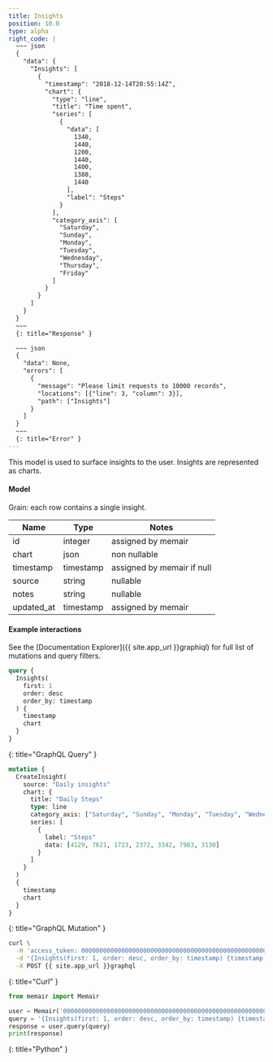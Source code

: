 ```yaml
---
title: Insights
position: 10.0
type: alpha
right_code: |
  ~~~ json
  {
    "data": {
      "Insights": [
        {
          "timestamp": "2018-12-14T20:55:14Z",
          "chart": {
            "type": "line",
            "title": "Time spent",
            "series": [
              {
                "data": [
                  1340,
                  1440,
                  1200,
                  1440,
                  1400,
                  1380,
                  1440
                ],
                "label": "Steps"
              }
            ],
            "category_axis": [
              "Saturday",
              "Sunday",
              "Monday",
              "Tuesday",
              "Wednesday",
              "Thursday",
              "Friday"
            ]
          }
        }
      ]
    }
  }
  ~~~
  {: title="Response" }

  ~~~ json
  {
    "data": None,
    "errors": [
      {
        "message": "Please limit requests to 10000 records",
        "locations": [{"line": 3, "column": 3}],
        "path": ["Insights"]
      }
    ]
  }
  ~~~
  {: title="Error" }
---
```


This model is used to surface insights to the user. Insights are represented as charts.

#### Model

Grain: each row contains a single insight.

| Name | Type | Notes |
|-------|--------|---------|
| id | integer | assigned by memair |
| chart | json | non nullable |
| timestamp | timestamp | assigned by memair if null |
| source | string | nullable |
| notes | string | nullable |
| updated_at | timestamp | assigned by memair |

#### Example interactions

See the [Documentation Explorer]({{ site.app_url }}graphiql) for full list of mutations and query filters.

~~~ graphql
query {
  Insights(
    first: 1
    order: desc
    order_by: timestamp
  ) {
    timestamp
    chart
  }
}
~~~
{: title="GraphQL Query" }

~~~ graphql
mutation {
  CreateInsight(
    source: "Daily insights"
    chart: {
      title: "Daily Steps"
      type: line
      category_axis: ["Saturday", "Sunday", "Monday", "Tuesday", "Wednesday", "Thursday", "Friday"]
      series: [
        {
          label: "Steps"
          data: [4129, 7621, 1723, 2372, 3342, 7983, 3130]
        }
      ]
    }
  )
  {
    timestamp
    chart
  }
}
~~~
{: title="GraphQL Mutation" }

~~~ bash
curl \
  -H 'access_token: 0000000000000000000000000000000000000000000000000000000000000000' \
  -d '{Insights(first: 1, order: desc, order_by: timestamp) {timestamp, chart}}' \
  -X POST {{ site.app_url }}graphql
~~~
{: title="Curl" }

~~~ python
from memair import Memair

user = Memair('0000000000000000000000000000000000000000000000000000000000000000')
query = '{Insights(first: 1, order: desc, order_by: timestamp) {timestamp, chart}}'
response = user.query(query)
print(response)
~~~
{: title="Python" }
